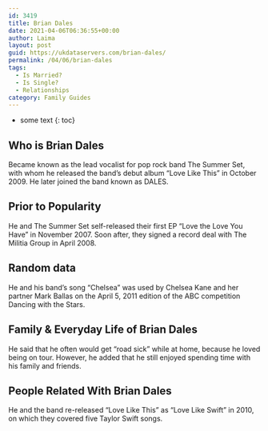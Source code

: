 ```yaml
---
id: 3419
title: Brian Dales
date: 2021-04-06T06:36:55+00:00
author: Laima
layout: post
guid: https://ukdataservers.com/brian-dales/
permalink: /04/06/brian-dales
tags:
  - Is Married?
  - Is Single?
  - Relationships
category: Family Guides
---
```


* some text
{: toc}


## Who is Brian Dales
                  
                  
                  
Became known as the lead vocalist for pop rock band The Summer Set, with whom he released the band&#8217;s debut album &#8220;Love Like This&#8221; in October 2009. He later joined the band known as DALES.
                  
              
            
              
            
                
                
                
## Prior to Popularity
                  
                  
                  
He and The Summer Set self-released their first EP &#8220;Love the Love You Have&#8221; in November 2007. Soon after, they signed a record deal with The Militia Group in April 2008.
                  
              
            
              
            
                
                
                
## Random data
                  
                  
                  
He and his band&#8217;s song &#8220;Chelsea&#8221; was used by Chelsea Kane and her partner Mark Ballas on the April 5, 2011 edition of the ABC competition Dancing with the Stars.
                  
              
            
              
            
                
                
                
## Family & Everyday Life of Brian Dales
                  
                  
                  
He said that he often would get &#8220;road sick&#8221; while at home, because he loved being on tour. However, he added that he still enjoyed spending time with his family and friends.
                  
              
            
              
            
                
                
                
## People Related With Brian Dales
                  
                  
                  
He and the band re-released &#8220;Love Like This&#8221; as &#8220;Love Like Swift&#8221; in 2010, on which they covered five Taylor Swift songs.
                  
              
            
              
            
                
              
            
              
              
            
            
              
            
          
          
          